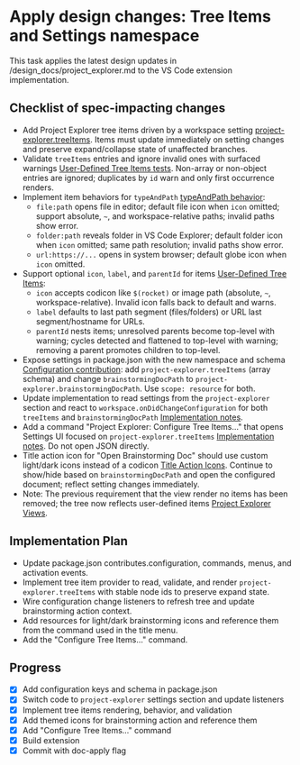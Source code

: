 # Apply design changes: Tree Items and Settings namespace

This task applies the latest design updates in /design_docs/project_explorer.md to the VS Code extension implementation.

## Checklist of spec-impacting changes

- Add Project Explorer tree items driven by a workspace setting [project-explorer.treeItems](/design_docs/project_explorer.md#user-defined-tree-items). Items must update immediately on setting changes and preserve expand/collapse state of unaffected branches.
- Validate `treeItems` entries and ignore invalid ones with surfaced warnings [User-Defined Tree Items tests](/design_docs/project_explorer.md#user-defined-tree-items). Non-array or non-object entries are ignored; duplicates by `id` warn and only first occurrence renders.
- Implement item behaviors for `typeAndPath` [typeAndPath behavior](/design_docs/project_explorer.md#user-defined-tree-items):
  - `file:path` opens file in editor; default file icon when `icon` omitted; support absolute, `~`, and workspace-relative paths; invalid paths show error.
  - `folder:path` reveals folder in VS Code Explorer; default folder icon when `icon` omitted; same path resolution; invalid paths show error.
  - `url:https://...` opens in system browser; default globe icon when `icon` omitted.
- Support optional `icon`, `label`, and `parentId` for items [User-Defined Tree Items](/design_docs/project_explorer.md#user-defined-tree-items):
  - `icon` accepts codicon like `$(rocket)` or image path (absolute, `~`, workspace-relative). Invalid icon falls back to default and warns.
  - `label` defaults to last path segment (files/folders) or URL last segment/hostname for URLs.
  - `parentId` nests items; unresolved parents become top-level with warning; cycles detected and flattened to top-level with warning; removing a parent promotes children to top-level.
- Expose settings in package.json with the new namespace and schema [Configuration contribution](/design_docs/project_explorer.md#configuration-contribution-packagejson): add `project-explorer.treeItems` (array schema) and change `brainstormingDocPath` to `project-explorer.brainstormingDocPath`. Use `scope: resource` for both.
- Update implementation to read settings from the `project-explorer` section and react to `workspace.onDidChangeConfiguration` for both `treeItems` and `brainstormingDocPath` [Implementation notes](/design_docs/project_explorer.md#implementation-notes).
- Add a command "Project Explorer: Configure Tree Items…" that opens Settings UI focused on `project-explorer.treeItems` [Implementation notes](/design_docs/project_explorer.md#implementation-notes). Do not open JSON directly.
- Title action icon for "Open Brainstorming Doc" should use custom light/dark icons instead of a codicon [Title Action Icons](/design_docs/project_explorer.md#title-action-icons). Continue to show/hide based on `brainstormingDocPath` and open the configured document; reflect setting changes immediately.
- Note: The previous requirement that the view render no items has been removed; the tree now reflects user-defined items [Project Explorer Views](/design_docs/project_explorer.md#project-explorer-views).

## Implementation Plan

- Update package.json contributes.configuration, commands, menus, and activation events.
- Implement tree item provider to read, validate, and render `project-explorer.treeItems` with stable node ids to preserve expand state.
- Wire configuration change listeners to refresh tree and update brainstorming action context.
- Add resources for light/dark brainstorming icons and reference them from the command used in the title menu.
- Add the "Configure Tree Items…" command.

## Progress

- [x] Add configuration keys and schema in package.json
- [x] Switch code to `project-explorer` settings section and update listeners
- [x] Implement tree items rendering, behavior, and validation
- [x] Add themed icons for brainstorming action and reference them
- [x] Add "Configure Tree Items…" command
- [x] Build extension
- [x] Commit with doc-apply flag
